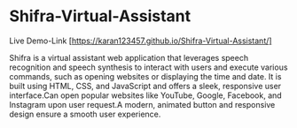# Shifra-Virtual-Assistant
  Live Demo-Link [https://karan123457.github.io/Shifra-Virtual-Assistant/]

  Shifra is a virtual assistant web application that leverages speech recognition and speech synthesis to interact with users and execute various commands, such as opening websites or displaying the time and date. It is built using HTML, CSS, and JavaScript and offers a sleek, responsive user interface.Can open popular websites like YouTube, Google, Facebook, and Instagram upon user request.A modern, animated button and responsive design ensure a smooth user experience.
